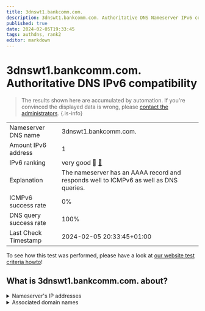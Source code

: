 ```yaml
---
title: 3dnswt1.bankcomm.com.
description: 3dnswt1.bankcomm.com. Authoritative DNS Nameserver IPv6 compatibility
published: true
date: 2024-02-05T19:33:45
tags: authdns, rank2
editor: markdown
---
```


# 3dnswt1.bankcomm.com. Authoritative DNS IPv6 compatibility

> The results shown here are accumulated by automation. If you're convinced the displayed data is wrong, please [contact the administrators](/howto/chat). 
{.is-info}




|   |   |
| - | - |
| Nameserver DNS name | 3dnswt1.bankcomm.com.
| Amount IPv6 address | 1
| IPv6 ranking | very good :2nd_place_medal: [🔗](/howto/ranking) |
| Explanation | The nameserver has an AAAA record and responds well to ICMPv6 as well as DNS queries. |
| ICMPv6 success rate | 0%|
| DNS query success rate | 100% |
| Last Check Timestamp | 2024-02-05 20:33:45+01:00 |

To see how this test was performed, please have a look at [our website test criteria howto](/howto/testcriteria/authdns)!


## What is 3dnswt1.bankcomm.com. about?




<details>
<summary>Nameserver's IP addresses</summary>

2408:8026:a0:1f00::53

</details>



<details>
<summary>Associated domain names</summary>

www.bankcomm.com

</details>
